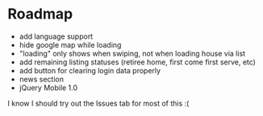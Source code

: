 Roadmap
=======

* add language support
* hide google map while loading
* "loading" only shows when swiping, not when loading house via list
* add remaining listing statuses (retiree home, first come first serve, etc)
* add button for clearing login data properly
* news section
* jQuery Mobile 1.0

I know I should try out the Issues tab for most of this :(